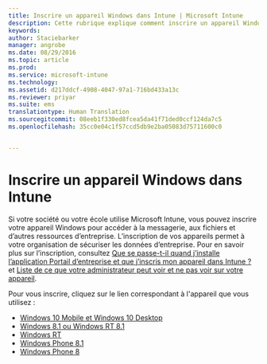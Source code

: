 ```yaml
---
title: Inscrire un appareil Windows dans Intune | Microsoft Intune
description: Cette rubrique explique comment inscrire un appareil Windows dans Intune
keywords: 
author: Staciebarker
manager: angrobe
ms.date: 08/29/2016
ms.topic: article
ms.prod: 
ms.service: microsoft-intune
ms.technology: 
ms.assetid: d217ddcf-4908-4047-97a1-716bd433a13c
ms.reviewer: priyar
ms.suite: ems
translationtype: Human Translation
ms.sourcegitcommit: 08eeb1f330ed8fcea5da41f71ded0ccf124da7c5
ms.openlocfilehash: 35cc0e04c1f57ccd5db9e2ba05083d75711600c0


---
```



# Inscrire un appareil Windows dans Intune

Si votre société ou votre école utilise Microsoft Intune, vous pouvez inscrire votre appareil Windows pour accéder à la messagerie, aux fichiers et d’autres ressources d’entreprise. L’inscription de vos appareils permet à votre organisation de sécuriser les données d’entreprise. Pour en savoir plus sur l’inscription, consultez [Que se passe-t-il quand j’installe l’application Portail d’entreprise et que j’inscris mon appareil dans Intune ?](what-happens-if-you-install-the-company-portal-app-and-enroll-your-device-in-intune-windows.md) et [Liste de ce que votre administrateur peut voir et ne pas voir sur votre appareil](what-can-your-it-administrator-see-when-you-enroll-your-device-in-intune-windows.md).

Pour vous inscrire, cliquez sur le lien correspondant à l'appareil que vous utilisez :



-  [Windows 10 Mobile et Windows 10 Desktop](enroll-your-w10-phone-or-w10-pc-windows.md)
-  [Windows 8.1 ou Windows RT 8.1](enroll-your-w81-or-rt81-windows.md)
-  [Windows RT](enroll-your-rt-windows.md)
-  [Windows Phone 8.1](enroll-your-wp81-windows.md)
-  [Windows Phone 8](enroll-your-wp8-windows.md)





<!--HONumber=Aug16_HO5-->


